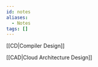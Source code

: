 ```yaml
---
id: notes
aliases:
  - Notes
tags: []
---
```




[[CD|Compiler Design]]

[[CAD|Cloud Architecture Design]]

